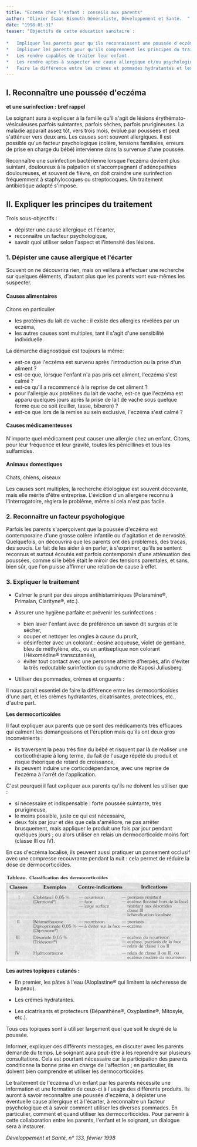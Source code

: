 ```yaml
---
title: "Eczema chez l'enfant : conseils aux parents"
author: "Olivier Isaac Bismuth Généraliste, Développement et Santé.  "
date: "1998-01-31"
teaser: "Objectifs de cette éducation sanitaire :

*   Impliquer les parents pour qu'ils reconnaissent une poussée d'eczéma.
*   Impliquer les parents pour qu'ils comprennent les principes du traitement.
*   Les rendre capables de traiter leur enfant.
*   Les rendre aptes à suspecter une cause allergique et/ou psychologique.
*   Faire la différence entre les crèmes et pommades hydratantes et les dermo-corticoïdes."
---
```


## I. Reconnaître une poussée d'eczéma  
**et une surinfection :** **bref rappel**

Le soignant aura à expliquer à la famille qu'il s'agit de lésions érythémato-vésiculeuses parfois suintantes, parfois sèches, parfois prurigineuses. La maladie apparait assez tôt, vers trois mois, évolue par poussées et peut s'atténuer vers deux ans. Les causes sont souvent allergiques. Il est possible qu'un facteur psychologique (colère, tensions familiales, erreurs de prise en charge du bébé) intervienne dans la survenue d'une poussée.

Reconnaître une surinfection bactérienne lorsque l'eczéma devient plus suintant, douloureux à la palpation et s'accompagnant d'adénopathies douloureuses, et souvent de fièvre, on doit craindre une surinfection fréquemment à staphylocoques ou streptocoques. Un traitement antibiotique adapté s'impose.

## II. **Expliquer les principes du traitement**

Trois sous-objectifs :

*   dépister une cause allergique et l'écarter,
*   reconnaître un facteur psychologique,
*   savoir quoi utiliser selon l'aspect et l'intensité des lésions.

### 1. Dépister une cause allergique et l'écarter

Souvent on ne découvrira rien, mais on veillera à effectuer une recherche sur quelques éléments, d'autant plus que les parents vont eux-mêmes les suspecter.

#### Causes alimentaires

Citons en particulier

*   les protéines du lait de vache : il existe des allergies révélées par un eczéma,
*   les autres causes sont multiples, tant il s'agit d'une sensibilité individuelle.

La démarche diagnostique est toujours la même:

*   est-ce que l'eczéma est survenu après l'introduction ou la prise d'un aliment ?
*   est-ce que, lorsque l'enfant n'a pas pris cet aliment, l'eczéma s'est calmé ?
*   est-ce qu'il a recommencé à la reprise de cet aliment ?
*   pour l'allergie aux protéines du lait de vache, est-ce que l'eczéma est apparu quelques jours après la prise de lait de vache sous quelque forme que ce soit (cuiller, tasse, biberon) ?
*   est-ce que lors de la remise au sein exclusive, l'eczéma s'est calmé ?

#### Causes médicamenteuses

N'importe quel médicament peut causer une allergie chez un enfant. Citons, pour leur fréquence et leur gravité, toutes les pénicillines et tous les sulfamides.

#### Animaux domestiques

Chats, chiens, oiseaux

Les causes sont multiples, la recherche étiologique est souvent décevante, mais elle mérite d'être entreprise. L'éviction d'un allergène reconnu à l'interrogatoire, règlera le problème, même si cela n'est pas facile.

### 2. Reconnaître un facteur psychologique

Parfois les parents s'aperçoivent que la poussée d'eczéma est contemporaine d'une grosse colère infantile ou d'agitation et de nervosité. Quelquefois, on découvrira que les parents ont des problèmes, des tracas, des soucis. Le fait de les aider à en parler, à s'exprimer, qu'ils se sentent reconnus et surtout écoutés est parfois contemporain d'une atténuation des poussées, comme si le bébé était le miroir des tensions parentales, et sans, bien sûr, que l'on puisse affirmer une relation de cause à effet.

### 3. Expliquer le traitement

*   Calmer le prurit par des sirops antihistaminiques (Polaramine®, Primalan, Clarityne®, etc.).

*   Assurer une hygiène parfaite et prévenir les surinfections :
    *   bien laver l'enfant avec de préférence un savon dit surgras et le sécher,
    *   couper et nettoyer les ongles à cause du prurit,
    *   désinfecter avec un colorant : éosine acqueuse, violet de gentiane, bleu de méthylène, etc., ou un antiseptique non colorant (Héxomédine® transcutanée),
    *   éviter tout contact avec une personne atteinte d'herpès, afin d'éviter la très redoutable surinfection du syndrome de Kaposi Juliusberg.  
*   Utiliser des pommades, crèmes et onguents :

Il nous parait essentiel de faire la différence entre les dermocorticoïdes d'une part, et les crèmes hydratantes, cicatrisantes, protectrices, etc., d'autre part.

**Les dermocorticoïdes**

Il faut expliquer aux parents que ce sont des médicaments très efficaces qui calment les démangeaisons et l'éruption mais qu'ils ont deux gros inconvénients :

*   ils traversent la peau très fine du bébé et risquent par là de réaliser une corticothérapie à long terme, du fait de l'usage répété du produit et risque théorique de retard de croissance,
*   ils peuvent induire une corticodépendance, avec une reprise de l'eczéma à l'arrêt de l'application.

C'est pourquoi il faut expliquer aux parents qu'ils ne doivent les utiliser que :

*   si nécessaire et indispensable : forte poussée suintante, très prurigineuse,
*   le moins possible, juste ce qui est nécessaire,
*   deux fois par jour et dès que cela s'améliore, ne pas arrêter brusquement, mais appliquer le produit une fois par jour pendant quelques jours ; ou alors utiliser en relais un dermocorticoïde moins fort (classe III ou IV).

En cas d'eczéma localisé, ils peuvent aussi pratiquer un pansement occlusif avec une compresse recouvrante pendant la nuit : cela permet de réduire la dose de dermocorticoïdes.


![](i770-1.jpg)


**Les autres topiques cutanés :**

*   En premier, les pâtes à l'eau (Aloplastine® qui limitent la sécheresse de la peau).

*   Les crèmes hydratantes.

*   Les cicatrisants et protecteurs (Bépanthène®, Oxyplastine®, Mitosyle, etc.).

Tous ces topiques sont à utiliser largement quel que soit le degré de la poussée.

Informer, expliquer ces différents messages, en discuter avec les parents demande du temps. Le soignant aura peut-être à les reprendre sur plusieurs consultations. Cela est pourtant nécessaire car la participation des parents conditionne la bonne prise en charge de l'affection ; en particulier, ils doivent bien comprendre et utiliser les dermocorticoïdes.

Le traitement de l'eczéma d'un enfant par les parents nécessite une information et une formation de ceux-ci à l'usage des différents produits. Ils auront à savoir reconnaître une poussée d'eczéma, à dépister une éventuelle cause allergique et à l'écarter, à reconnaître un facteur psychologique et à savoir comment utiliser les diverses pommades. En particulier, comment et quand utiliser les dermocorticoïdes. Pour parvenir à cette collaboration entre les parents, l'enfant et le soignant, un dialogue sera à instaurer.

_Développement et Santé, n° 133, février 1998_